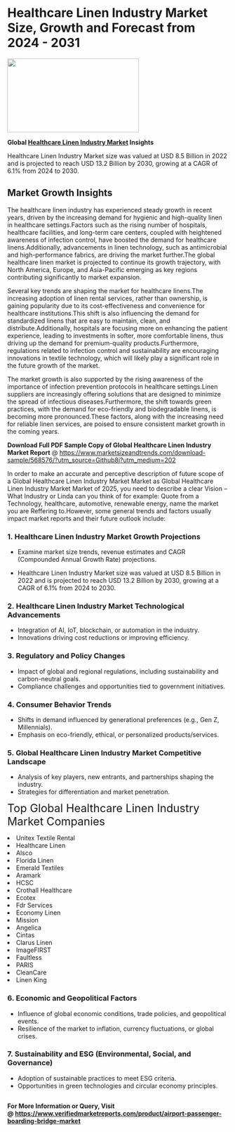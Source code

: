 <H1>Healthcare Linen Industry Market Size, Growth and Forecast from 2024 - 2031</H1><img class="aligncenter size-medium wp-image-584254" src="https://thirdeyenews.in/wp-content/uploads/2024/09/Global-Market-Research-300x168.jpeg" alt="" width="300" height="168" /><p><strong>Global&nbsp;<a href="https://www.marketsizeandtrends.com/download-sample/568576/?utm_source=Github8j?utm_medium=202">Healthcare Linen Industry Market</a> Insights</strong></p><p>Healthcare Linen Industry Market size was valued at USD 8.5 Billion in 2022 and is projected to reach USD 13.2 Billion by 2030, growing at a CAGR of 6.1% from 2024 to 2030.</p><p><h2>Market Growth Insights</h2> <p>The healthcare linen industry has experienced steady growth in recent years, driven by the increasing demand for hygienic and high-quality linen in healthcare settings.Factors such as the rising number of hospitals, healthcare facilities, and long-term care centers, coupled with heightened awareness of infection control, have boosted the demand for healthcare linens.Additionally, advancements in linen technology, such as antimicrobial and high-performance fabrics, are driving the market further.The global healthcare linen market is projected to continue its growth trajectory, with North America, Europe, and Asia-Pacific emerging as key regions contributing significantly to market expansion.</p> <p>Several key trends are shaping the market for healthcare linens.The increasing adoption of linen rental services, rather than ownership, is gaining popularity due to its cost-effectiveness and convenience for healthcare institutions.This shift is also influencing the demand for standardized linens that are easy to maintain, clean, and distribute.Additionally, hospitals are focusing more on enhancing the patient experience, leading to investments in softer, more comfortable linens, thus driving up the demand for premium-quality products.Furthermore, regulations related to infection control and sustainability are encouraging innovations in textile technology, which will likely play a significant role in the future growth of the market.</p> <p>The market growth is also supported by the rising awareness of the importance of infection prevention protocols in healthcare settings.Linen suppliers are increasingly offering solutions that are designed to minimize the spread of infectious diseases.Furthermore, the shift towards green practices, with the demand for eco-friendly and biodegradable linens, is becoming more pronounced.These factors, along with the increasing need for reliable linen services, are poised to ensure consistent market growth in the coming years.</p> <p><span class=""><strong>Download Full PDF Sample Copy of Global Healthcare Linen Industry Market Report</strong> @ <a href="https://www.marketsizeandtrends.com/download-sample/568576/?utm_source=Github8j?utm_medium=202" target="_blank">https://www.marketsizeandtrends.com/download-sample/568576/?utm_source=Github8j?utm_medium=202</a></span></p><p>In order to make an accurate and perceptive description of future scope of a Global&nbsp;Healthcare Linen Industry Market Market as Global&nbsp;Healthcare Linen Industry Market Market of 2025, you need to describe a clear Vision &ndash; What Industry or Linda can you think of for example: Quote from a Technology, healthcare, automotive, renewable energy, name the market you are Reffering to.However, some general trends and factors usually impact market reports and their future outlook include:</p><h3>1.&nbsp;<strong>Healthcare Linen Industry Market Growth Projections</strong></h3><ul><li>Examine market size trends, revenue estimates and CAGR (Compounded Annual Growth Rate) projections.</li><li><p>Healthcare Linen Industry Market size was valued at USD 8.5 Billion in 2022 and is projected to reach USD 13.2 Billion by 2030, growing at a CAGR of 6.1% from 2024 to 2030.</p></li></ul><h3>2.&nbsp;<strong>Healthcare Linen Industry Market Technological Advancements</strong></h3><ul><li>Integration of AI, IoT, blockchain, or automation in the industry.</li><li>Innovations driving cost reductions or improving efficiency.</li></ul><h3>3.&nbsp;<strong>Regulatory and Policy Changes</strong></h3><ul><li>Impact of global and regional regulations, including sustainability and carbon-neutral goals.</li><li>Compliance challenges and opportunities tied to government initiatives.</li></ul><h3>4.&nbsp;<strong>Consumer Behavior Trends</strong></h3><ul><li>Shifts in demand influenced by generational preferences (e.g., Gen Z, Millennials).</li><li>Emphasis on eco-friendly, ethical, or personalized products/services.</li></ul><h3>5.&nbsp;<strong>Global Healthcare Linen Industry Market Competitive Landscape</strong></h3><ul><li>Analysis of key players, new entrants, and partnerships shaping the industry.</li><li>Strategies for differentiation and market penetration.</li></ul><p data-pm-slice="1 1 []"><span style="color: inherit; font-family: inherit; font-size: 25px;">Top Global Healthcare Linen Industry Market Companies</span></p><div class="" data-test-id=""><p><li>Unitex Textile Rental</li><li> Healthcare Linen</li><li> Alsco</li><li> Florida Linen</li><li> Emerald Textiles</li><li> Aramark</li><li> HCSC</li><li> Crothall Healthcare</li><li> Ecotex</li><li> Fdr Services</li><li> Economy Linen</li><li> Mission</li><li> Angelica</li><li> Cintas</li><li> Clarus Linen</li><li> ImageFIRST</li><li> Faultless</li><li> PARIS</li><li> CleanCare</li><li> Linen King</li></p></div><h3>6.&nbsp;<strong>Economic and Geopolitical Factors</strong></h3><ul><li>Influence of global economic conditions, trade policies, and geopolitical events.</li><li>Resilience of the market to inflation, currency fluctuations, or global crises.</li></ul><h3>7.&nbsp;<strong>Sustainability and ESG (Environmental, Social, and Governance)</strong></h3><ul><li>Adoption of sustainable practices to meet ESG criteria.</li><li>Opportunities in green technologies and circular economy principles.</li></ul><h2><strong style="font-size: 14px;">For More Information or Query, Visit @&nbsp;</strong><a style="background-color: #ffffff; font-size: 14px;" href="https://www.marketsizeandtrends.com/report/healthcare-linen-industry-market/" target="_blank">https://www.verifiedmarketreports.com/product/airport-passenger-boarding-bridge-market</a></h2>